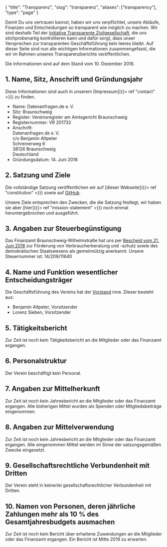{
    "title": "Transparenz",
    "slug": "transparenz",
    "aliases": ["transparency"],
    "type": "page"
}

Damit Du uns vertrauen kannst, haben wir uns verpflichtet, unsere Abläufe, Finanzen und Entscheidungen so transparent wie möglich zu machen. Wir sind deshalb Teil der [Initiative Transparente Zivilgesellschaft](https://www.transparency.de/mitmachen/initiative-transparente-zivilgesellschaft/), die uns stichprobenartig kontrollieren kann und dafür sorgt, dass unser Versprechen zur transparenten Geschäftsführung kein leeres bleibt. Auf dieser Seite sind nun alle wichtigen Informationen zusammengefasst, die wir im Rahmen unseres Transparenzberichts veröffentlichen.

Die Informationen sind auf dem Stand vom 10. Dezember 2018.

## 1. Name, Sitz, Anschrift und Gründungsjahr
Diese Informationen sind auch in unserem [Impressum]({{< ref "contact" >}}) zu finden.

 - Name: Datenanfragen.de e.&thinsp;V.
 - Sitz: Braunschweig
 - Register: Vereinsregister am Amtsgericht Braunschweig
 - Registernummer: VR 201732
 - Anschrift:  
   Datenanfragen.de e.&thinsp;V.  
   c/o Benjamin Altpeter  
   Schreinerweg 6  
   38126 Braunschweig  
   Deutschland  
 - Gründungsdatum: 14. Juni 2018

## 2. Satzung und Ziele

Die vollständige Satzung veröffentlichen wir auf [dieser Webseite]({{< ref "constitution" >}}) sowie auf [GitHub](https://github.com/datenanfragen/verein/blob/master/satzung.md).

Unsere Ziele entsprechen den Zwecken, die die Satzung festlegt, wir haben sie aber [hier]({{< ref "mission-statement" >}}) noch einmal heruntergebrochen und ausgeführt.

## 3. Angaben zur Steuerbegünstigung

Das Finanzamt Braunschweig-Wilhelmstraße hat uns per [Bescheid vom 21. Juni 2018](https://static.dacdn.de/docs/feststellungsbescheid_2018-06-21.pdf) zur Förderung von Verbraucherberatung und -schutz sowie des demokratischen Staatswesens als gemeinnützig anerkannt. Unsere Steuernummer ist: 14/209/11640

## 4. Name und Funktion wesentlicher Entscheidungsträger

Die Geschäftsführung des Vereins hat der [Vorstand](/vorstand) inne. Dieser besteht aus:
 
 - Benjamin Altpeter, Vorsitzender
 - Lorenz Sieben, Vorsitzender
 
## 5. Tätigkeitsbericht

Zur Zeit ist noch kein Tätigkeitsbericht an die Mitglieder oder das Finanzamt ergangen.

## 6. Personalstruktur

Der Verein beschäftigt kein Personal.

## 7. Angaben zur Mittelherkunft

Zur Zeit ist noch kein Jahresbericht an die Mitglieder oder das Finanzamt ergangen. Alle bisherigen Mittel wurden als Spenden oder Mitgliedsbeiträge eingenommen.

## 8. Angaben zur Mittelverwendung

Zur Zeit ist noch kein Jahresbericht an die Mitglieder oder das Finanzamt ergangen. Alle eingenommen Mittel werden im Sinne der satzungsgemäßen Zwecke eingesetzt.

## 9. Gesellschaftsrechtliche Verbundenheit mit Dritten

Der Verein steht in keinerlei gesellschaftsrechtlicher Verbundenheit mit Dritten.

## 10. Namen von Personen, deren jährliche Zahlungen mehr als 10 % des Gesamtjahresbudgets ausmachen

Zur Zeit ist noch kein Bericht über erhaltene Zuwendungen an die Mitglieder oder das Finanzamt ergangen. Ein Bericht ist Mitte 2019 zu erwarten.
